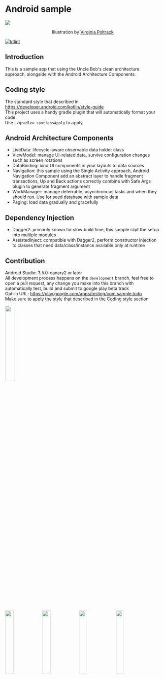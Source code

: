 # Android sample  
<img src="https://cdn-images-1.medium.com/max/2560/1*SX3bqTUGMW2UUhG4-ETbbw.png"/>  
<p align="center">Illustration by <a href="https://twitter.com/VPoltrack">Virginia Poltrack</a></p>


[![ktlint](https://img.shields.io/badge/code%20style-%E2%9D%A4-FF4081.svg)](https://ktlint.github.io/)

Introduction
-----------------
This is a sample app that using the Uncle Bob's clean architecture approach, alongside with the Android Architecture Components.

Coding style
-----------------
The standard style that described in https://developer.android.com/kotlin/style-guide  
This project uses a handy gradle plugin that will automatically format your code  
Use `./gradlew spotlessApply` to apply  

Android Architecture Components
-----------------
* LiveData: lifecycle-aware observable data holder class  
* ViewModel: manage UI-related data, survive configuration changes such as screen rotations  
* DataBinding: bind UI components in your layouts to data sources  
* Navigation: this sample using the Single Activity approach, Android Navigation Component add an abstract layer to handle fragment transactions, Up and Back actions correctly combine with Safe Args plugin to generate fragment argument  
* WorkManager: manage deferrable, asynchronous tasks and when they should run. Use for seed database with sample data  
* Paging: load data gradually and gracefully  

Dependency Injection
-----------------
* Dagger2: primarily known for slow build time, this sample slipt the setup into multiple modules  
* AssistedInject: compatible with Dagger2, perform constructor injection to classes that need data/class/instance available only at runtime  
 
Contribution
-----------------
Android Studio: 3.5.0-canary2 or later  
All development process happens on the `development` branch, feel free to open a pull request, any change you make into this branch with automatically test, build and submit to google play beta track  
Opt-in URL: https://play.google.com/apps/testing/com.sample.todo  
Make sure to apply the style that described in the Coding style section  

[<img src="https://play.google.com/intl/en_us/badges/images/generic/en_badge_web_generic.png" width="25%" />](https://play.google.com/store/apps/details?id=com.sample.todo)

<img src="frontend/android/app/src/main/play/listings/en-US/graphics/phone-screenshots/Screenshot_20190216-125802.png" width="23%" />  
<img src="frontend/android/app/src/main/play/listings/en-US/graphics/phone-screenshots/Screenshot_20190216-125831.png" width="23%" />  
<img src="frontend/android/app/src/main/play/listings/en-US/graphics/phone-screenshots/Screenshot_20190216-125835.png" width="23%" />  
<img src="frontend/android/app/src/main/play/listings/en-US/graphics/phone-screenshots/Screenshot_20190216-125854.png" width="23%" />
